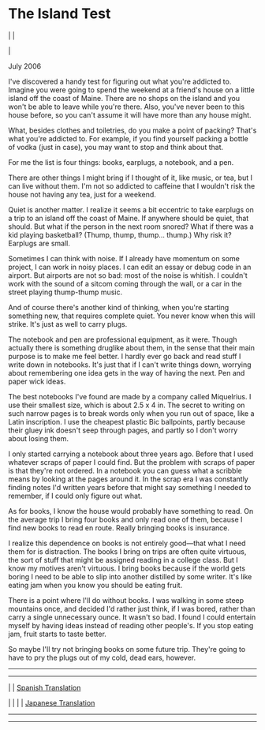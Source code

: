 # The Island Test

| | [](index.html)  
  
| [](https://s.turbifycdn.com/aah/paulgraham/the-island-test-11.gif)  
  
  
  
July 2006  
  
I've discovered a handy test for figuring out what you're addicted to. Imagine you were going to spend the weekend at a friend's house on a little island off the coast of Maine. There are no shops on the island and you won't be able to leave while you're there. Also, you've never been to this house before, so you can't assume it will have more than any house might.  
  
What, besides clothes and toiletries, do you make a point of packing? That's what you're addicted to. For example, if you find yourself packing a bottle of vodka (just in case), you may want to stop and think about that.  
  
For me the list is four things: books, earplugs, a notebook, and a pen.  
  
There are other things I might bring if I thought of it, like music, or tea, but I can live without them. I'm not so addicted to caffeine that I wouldn't risk the house not having any tea, just for a weekend.  
  
Quiet is another matter. I realize it seems a bit eccentric to take earplugs on a trip to an island off the coast of Maine. If anywhere should be quiet, that should. But what if the person in the next room snored? What if there was a kid playing basketball? (Thump, thump, thump... thump.) Why risk it? Earplugs are small.  
  
Sometimes I can think with noise. If I already have momentum on some project, I can work in noisy places. I can edit an essay or debug code in an airport. But airports are not so bad: most of the noise is whitish. I couldn't work with the sound of a sitcom coming through the wall, or a car in the street playing thump-thump music.  
  
And of course there's another kind of thinking, when you're starting something new, that requires complete quiet. You never know when this will strike. It's just as well to carry plugs.  
  
The notebook and pen are professional equipment, as it were. Though actually there is something druglike about them, in the sense that their main purpose is to make me feel better. I hardly ever go back and read stuff I write down in notebooks. It's just that if I can't write things down, worrying about remembering one idea gets in the way of having the next. Pen and paper wick ideas.  
  
The best notebooks I've found are made by a company called Miquelrius. I use their smallest size, which is about 2.5 x 4 in. The secret to writing on such narrow pages is to break words only when you run out of space, like a Latin inscription. I use the cheapest plastic Bic ballpoints, partly because their gluey ink doesn't seep through pages, and partly so I don't worry about losing them.  
  
I only started carrying a notebook about three years ago. Before that I used whatever scraps of paper I could find. But the problem with scraps of paper is that they're not ordered. In a notebook you can guess what a scribble means by looking at the pages around it. In the scrap era I was constantly finding notes I'd written years before that might say something I needed to remember, if I could only figure out what.  
  
As for books, I know the house would probably have something to read. On the average trip I bring four books and only read one of them, because I find new books to read en route. Really bringing books is insurance.  
  
I realize this dependence on books is not entirely good—that what I need them for is distraction. The books I bring on trips are often quite virtuous, the sort of stuff that might be assigned reading in a college class. But I know my motives aren't virtuous. I bring books because if the world gets boring I need to be able to slip into another distilled by some writer. It's like eating jam when you know you should be eating fruit.  
  
There is a point where I'll do without books. I was walking in some steep mountains once, and decided I'd rather just think, if I was bored, rather than carry a single unnecessary ounce. It wasn't so bad. I found I could entertain myself by having ideas instead of reading other people's. If you stop eating jam, fruit starts to taste better.  
  
So maybe I'll try not bringing books on some future trip. They're going to have to pry the plugs out of my cold, dead ears, however.  
  
  
  
---  
  
  
---  
| | [Spanish Translation](http://www.simpleoption.com/ensayo-test-isla)  
  
| | | | [Japanese Translation](http://d.hatena.ne.jp/lionfan/20060721)  
  
  
  
  
  

* * *  
  
---
